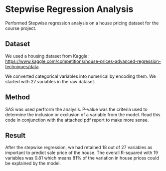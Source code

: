 # Stepwise Regression Analysis
Performed Stepwise regression analysis on a house pricing dataset for the course project.

## Dataset
We used a housing dataset from Kaggle: https://www.kaggle.com/competitions/house-prices-advanced-regression-techniques/data.

We converted categorical variables into numerical by encoding them. We started with 27 variables in the raw dataset.

## Method
SAS was used perfrorm the analysis. P-value was the criteria used to determine the inclusion or exclusion of a variable from the model. 
Read this code in conjunction with the attached pdf report to make more sense.

## Result
After the stepwise regression, we had retained 18 out of 27 variables as important to predict sale price of the house. The overall R-squared with 19 variables was 0.81 which means 81% of the variation in house prices could be explained by the model.
